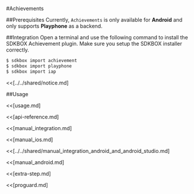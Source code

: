 <!--
Include Base: /Users/jtsm/Chukong-Inc/pr/en/src/achievement/v3-cpp
-->

#Achievements

##Prerequisites
Currently, `Achievements` is only available for __Android__ and only supports __Playphone__ as a backend.

##Integration
Open a terminal and use the following command to install the SDKBOX Achievement plugin. Make sure you setup the SDKBOX installer correctly.
```bash
$ sdkbox import achievement
$ sdkbox import playphone
$ sdkbox import iap
```

<<[../../shared/notice.md]

<!--## Configuration
<<[../../shared/sdkbox_cloud.md]
<<[../../shared/remote_application_config.md]

<<[sdkbox-config-encrypt.md]-->

##Usage

<<[usage.md]

<<[api-reference.md]

<<[manual_integration.md]

<<[manual_ios.md]

<<[../../shared/manual_integration_android_and_android_studio.md]

<<[manual_android.md]

<<[extra-step.md]

<<[proguard.md]
